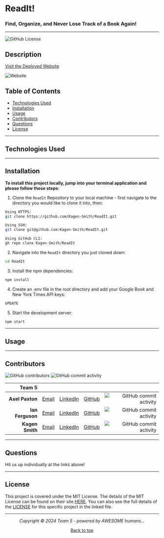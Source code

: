## <a name="top"></a>

# ReadIt!

### Find, Organize, and Never Lose Track of a Book Again!

---

![GitHub License](https://img.shields.io/github/license/Kagen-Smith/ReadIt?label=License)

## Description

[Visit the Deployed Website]()

![Website](https://img.shields.io/website?url=https%3A%2F%2Ftemptag.github.io%2FYes-Chef%2F&up_message=Online&up_color=green&down_message=Offline&down_color=red)

## Table of Contents

- [Technologies Used](#technologies-used)
- [Installation](#installation)
- [Usage](#usage)
- [Contributors](#contributors)
- [Questions](#questions)
- [License](#license)

---

## Technologies Used

---

## Installation

**To install this project locally, jump into your terminal application and please follow these steps**:

1. Clone the `ReadIt` Repository to your local machine - first navigate to the directory you would like to clone it into, then:

```bash
Using HTTPS:
git clone https://github.com/Kagen-Smith/ReadIt.git

Using SSH:
git clone git@github.com:Kagen-Smith/ReadIt.git

Using GitHub CLI:
gh repo clone Kagen-Smith/ReadIt
```

2. Navigate into the `ReadIt` directory you just cloned down:

```bash
cd ReadIt
```

3. Install the npm dependencies:

```bash
npm install
```

4. Create an .env file in the root directory and add your Google Book and New York Times API keys:

```bash
UPDATE
```

5. Start the development server:

```bash
npm start
```

---

## Usage

---

## Contributors

![GitHub contributors](https://img.shields.io/github/contributors/Kagen-Smith/ReadIt?color=green) ![GitHub commit activity](https://img.shields.io/github/commit-activity/t/Kagen-Smith/ReadIt)

|           Team 5 |                                               |                                                                |                                          |                                                                                                                                   |
| ---------------: | --------------------------------------------- | -------------------------------------------------------------- | ---------------------------------------- | --------------------------------------------------------------------------------------------------------------------------------: |
|  **Axel Paxton** | [Email](mailto:axep504@gmail.com)             | [LinkedIn](https://www.linkedin.com/in/axel-paxton-125999311/) | [GitHub](https://github.com/Axe-P)       |       ![GitHub commit activity](https://img.shields.io/github/commit-activity/t/Kagen-Smith/ReadIt?authorFilter=Axe-P&color=blue) |
| **Ian Ferguson** | [Email](mailto:iansterlingferguson@gmail.com) | [LinkedIn](https://www.linkedin.com/in/ianferguson/)           | [GitHub](https://github.com/TEMPTAG)     |     ![GitHub commit activity](https://img.shields.io/github/commit-activity/t/Kagen-Smith/ReadIt?authorFilter=TEMPTAG&color=blue) |
|  **Kagen Smith** | [Email](mailto:kagensmith27@gmail.com)        | [LinkedIn](https://www.linkedin.com/in/kagen-smith/)           | [GitHub](https://github.com/Kagen-Smith) | ![GitHub commit activity](https://img.shields.io/github/commit-activity/t/Kagen-Smith/ReadIt?authorFilter=Kagen-Smith&color=blue) |

---

## Questions

Hit us up individually at the links above!

---

## License

This project is covered under the MIT License. The details of the MIT License can be found on their site [HERE](https://opensource.org/licenses/MIT). You can also see the full details of the [LICENSE](./LICENSE) for this specific project in the linked file.

---

<div align="center">
<em>Copyright © 2024 Team 5 - powered by AWESOME humans...</em>

[Back to top](#top)

</div>
